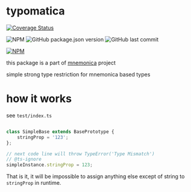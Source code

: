 # typomatica

[![Coverage Status](https://coveralls.io/repos/github/wentout/typeomatica/badge.svg?branch=main)](https://coveralls.io/github/wentout/typeomatica?branch=main)

![NPM](https://img.shields.io/npm/l/typeomatica)
![GitHub package.json version](https://img.shields.io/github/package-json/v/wentout/typeomatica)
![GitHub last commit](https://img.shields.io/github/last-commit/wentout/typeomatica)

[![NPM](https://nodei.co/npm/typeomatica.png?mini=true)](https://www.npmjs.com/package/typeomatica)


this package is a part of [mnemonica](https://www.npmjs.com/package/mnemonica) project

simple strong type restriction for mnemonica based types

# how it works

see `test/index.ts`

```js

class SimpleBase extends BasePrototype {
	stringProp = '123';
};

// next code line will throw TypeError('Type Mismatch')
// @ts-ignore
simpleInstance.stringProp = 123;


```

That is it, it will be impossible to assign anything else except of string to `stringProp` in runtime.